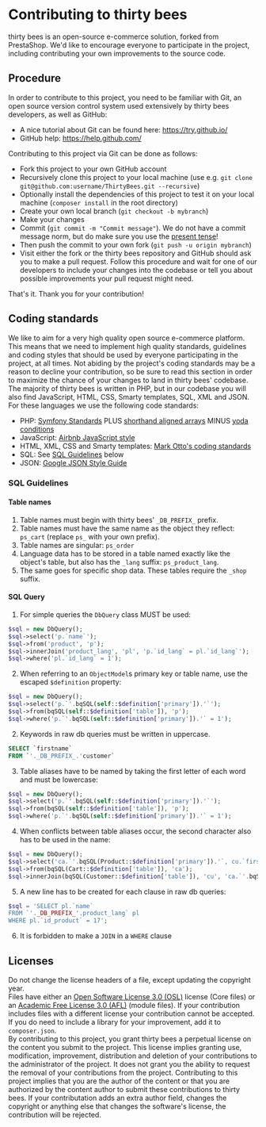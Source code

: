 # Contributing to thirty bees
thirty bees is an open-source e-commerce solution, forked from PrestaShop. We'd like to encourage everyone to participate in the project, including contributing your own improvements to the source code.
 
 ## Procedure
 In order to contribute to this project, you need to be familiar with Git, an open source version control system used extensively by thirty bees developers, as well as GitHub:
 - A nice tutorial about Git can be found here: https://try.github.io/
 - GitHub help: https://help.github.com/
 
 Contributing to this project via Git can be done as follows:
 - Fork this project to your own GitHub account
 - Recursively clone this project to your local machine (use e.g. `git clone git@github.com:username/ThirtyBees.git --recursive`)
 - Optionally install the dependencies of this project to test it on your local machine (`composer install` in the root directory)
 - Create your own local branch (`git checkout -b mybranch`)
 - Make your changes
 - Commit (`git commit -m "Commit message"`). We do not have a commit message norm, but do make sure you use the [present tense](https://en.wikipedia.org/wiki/Present_tense)!
 - Then push the commit to your own fork (`git push -u origin mybranch`)
 - Visit either the fork or the thirty bees repository and GitHub should ask you to make a pull request. Follow this procedure and wait for one of our developers to include your changes into the codebase or tell you about possible improvements your pull request might need.  
 
 That's it. Thank you for your contribution!
 
 ## Coding standards
 We like to aim for a very high quality open source e-commerce platform. This means that we need to implement high quality standards, guidelines and coding styles that should be used by everyone participating in the project, at all times. Not abiding by the project's coding standards may be a reason to decline your contribution, so be sure to read this section in order to maximize the chance of your changes to land in thirty bees' codebase.  
 The majority of thirty bees is written in PHP, but in our codebase you will also find JavaScript, HTML, CSS, Smarty templates, SQL, XML and JSON. For these languages we use the following code standards:
 - PHP: [Symfony Standards](http://symfony.com/doc/current/contributing/code/standards.html) PLUS [shorthand aligned arrays](https://github.com/thirtybees/ThirtyBees/blob/de63e54d405c6e3c4660a846684937868838732f/classes/Address.php#L122-L149) MINUS [yoda conditions](https://en.wikipedia.org/wiki/Yoda_conditions)
 - JavaScript: [Airbnb JavaScript style](https://github.com/airbnb/javascript)
 - HTML, XML, CSS and Smarty templates: [Mark Otto's coding standards](http://codeguide.co/)
 - SQL: See [SQL Guidelines](#sql-guidelines) below
 - JSON: [Google JSON Style Guide](https://google.github.io/styleguide/jsoncstyleguide.xml)
 
### SQL Guidelines
#### Table names
1. Table names must begin with thirty bees' `_DB_PREFIX_` prefix.
2. Table names must have the same name as the object they reflect: `ps_cart` (replace `ps_` with your own prefix).
3. Table names are singular: `ps_order`
4. Language data has to be stored in a table named exactly like the object's table, but also has the `_lang` suffix: `ps_product_lang`.
5. The same goes for specific shop data. These tables require the `_shop` suffix.

#### SQL Query
1. For simple queries the `DbQuery` class MUST be used:
```php
$sql = new DbQuery();
$sql->select('p.`name`');
$sql->from('product', 'p');
$sql->innerJoin('product_lang', 'pl', 'p.`id_lang` = pl.`id_lang`');
$sql->where('pl.`id_lang` = 1');
```
2. When referring to an `ObjectModel`s primary key or table name, use the escaped `$definition` property:
```php
$sql = new DbQuery();
$sql->select('p.`'.bqSQL(self::$definition['primary']).'`');
$sql->from(bqSQL(self::$definition['table']), 'p');
$sql->where('p.`'.bqSQL(self::$definition['primary']).'` = 1');
```

2. Keywords in raw db queries must be written in uppercase.
```sql
SELECT `firstname`
FROM `'._DB_PREFIX_.'customer`
```

3. Table aliases have to be named by taking the first letter of each word and must be lowercase:
```php
$sql = new DbQuery();
$sql->select('p.`'.bqSQL(self::$definition['primary']).'`');
$sql->from(bqSQL(self::$definition['table']), 'p');
$sql->where('p.`'.bqSQL(self::$definition['primary']).'` = 1');
```

4. When conflicts between table aliases occur, the second character also has to be used in the name:
```php
$sql = new DbQuery();
$sql->select('ca.`'.bqSQL(Product::$definition['primary']).'`, cu.`firstname`');
$sql->from(bqSQL(Cart::$definition['table']), 'ca');
$sql->innerJoin(bqSQL(Customer::$definition['table']), 'cu', 'ca.`'.bqSQL(Customer::$definition['primary']).'` = cu.`'.Customer::$definition['primary']).'`');
```

5. A new line has to be created for each clause in raw db queries:
```php
$sql = 'SELECT pl.`name`
FROM `'._DB_PREFIX_'.product_lang` pl
WHERE pl.`id_product` = 17';
```

6. It is forbidden to make a `JOIN` in a `WHERE` clause

## Licenses
Do not change the license headers of a file, except updating the copyright year.  
Files have either an [Open Software License 3.0 (OSL)](https://tldrlegal.com/license/open-software-licence-3.0) license (Core files) or an [Academic Free License 3.0 (AFL)](https://tldrlegal.com/license/academic-free-license-3.0-(afl)) (module files). If your contribution includes files with a different license your contribution cannot be accepted. If you do need to include a library for your improvement, add it to `composer.json`.  
By contributing to this project, you grant thirty bees a perpetual license on the content you submit to the project. This license implies granting use, modification, improvement, distribution and deletion of your contributions to the administrator of the project. It does not grant you the ability to request the removal of your contributions from the project. Contributing to this project implies that you are the author of the content or that you are authorized by the content author to submit these contributions to thirty bees. If your contributation adds an extra author field, changes the copyright or anything else that changes the software's license, the contribution will be rejected.

